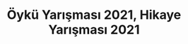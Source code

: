 ---
layout: category
headline: "Öykü Yarışması, Hikaye Yarışması"
subline: "Bu sayfada ülkemizde düzenlenen <strong>öykü yarışması</strong>, <strong>hikaye yarışması</strong> ve
<strong>kısa öykü yarışması</strong> kayıtları bulunmaktadır. Bu <strong>öykü yarışmalarının</strong> bazılarında
<strong>para ödülü</strong> bulunmaktadır. Aşağıda gösterilen <strong>hikaye yarışmaları </strong> 2020 yılında
yapılacak olan yarışmaları göstermektedir. Ömer Seyfettin Hikaye Yarışması, 23 Nisan Öykü Yarışması, 19 Mayıs Öykü Yarışması, 23 Nisan Öyküleri vb. yarışmaları bu listede bulabilirsiniz."
title: "Öykü Yarışması 2021, Hikaye Yarışması 2021"
key: "hikaye yarışması"
image: "https://edebiyatyarismalari.com/images/genel/oyku-hikaye-yarismasi.jpg"
description: "Öykü Yarışması 2021, Hikaye Yarışmaları 2021, Kısa Öykü Yarışması, Para Ödüllü Yarışmalar 2020, Yazı Yarışması, Yazı Yazma Yarışması"
permalink: "hikaye-yarismalari/"
---